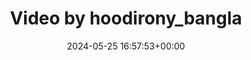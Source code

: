 ---
archive_date: 2024-07-24
code: C7ZiL46BdUm
date: 2024-05-25 16:57:53+00:00
id: '3375879746289521958'
layout: post
media:
- id: '3375879746289521958'
  type: video
  url: media/C7ZiL46BdUm/3375879746289521958.mp4
permalink: /p/C7ZiL46BdUm/
thumbnail: media/C7ZiL46BdUm/3375879746289521958.jpg
title: Video by hoodirony_bangla
---